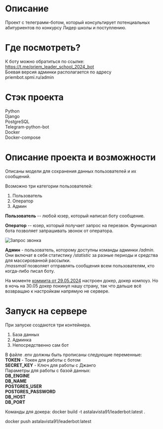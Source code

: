 # Описание
Проект с телеграмм-ботом, который консультирует потенциальных абитуриентов по конкурсу Лидер школы и поступлению.

# Где посмотреть?
К боту можно обратиться по ссылке: https://t.me/priem_leader_school_2024_bot  
Боевая версия админки располагается по адресу priembot.spmi.ru/admin

# Стэк проекта
Python  
Django  
PostgreSQL  
Telegram-python-bot  
Docker  
Docker-compose  

# Описание проекта и возможности
Описаны модели для сохранения данных пользователей и их сообщений.

Возможно три категории пользователей: 
1. Пользователь
2. Оператор
3. Админ

**Пользователь** -- любой юзер, который написал боту сообщение.  

**Оператор** -- юзер, который получает запрос на перезвон. 
Функционал бота позволяет запрашивать звонок от оператора. 

![Запрос звонка](https://sun9-16.userapi.com/impg/Rz_zg1bvkCasW-LS4TX4wK2LgV0ouKt9h4IUBw/7lY7eaCWUWg.jpg?size=580x286&quality=96&sign=d77acec6ca61846138dd1e10d7f5476c&type=album)

**Админ** - пользователь, которому доступны команды админки */admin*.  
Они включат в себя статистику */statistic* за разные периоды и средства для массированной рассылки.  
*/massmail* позволяет отправлять сообщения всем пользователям, кто когда-либо писал боту. 

На моменте [коммита от 29.05.2024](https://github.com/Hangman91/Leader-school-bot/commit/d7dd83f010c31789311fe0d7d8e94ca395a57cdb) настроен докер, докер компоуз. Но в ночь на 30.05 докер покинул нашу страну, так что дальше всё возвращаю к настройкам напрямую не сервере. 

# Запуск на сервере

При запуске создаются три контейнера. 

1. База данных
2. Админка
3. Непосредственно сам бот

В файле .env должны быть прописаны следующие переменные:  
**TOKEN** - Токен для работы с ботом  
**SECRET_KEY** - Ключ для работы с Джанго  
Параметры для работы с базой данных:  
**DB_ENGINE**  
**DB_NAME**  
**POSTGRES_USER**  
**POSTGRES_PASSWORD**  
**DB_HOST**  
**DB_PORT**  

Команды для докера: 
docker build -t astalavista91/leaderbot:latest .

docker push astalavista91/leaderbot:latest